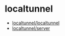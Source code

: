 # localtunnel
* [localtunnel/localtunnel](https://github.com/localtunnel/localtunnel)
* [localtunnel/server](https://github.com/localtunnel/server)
